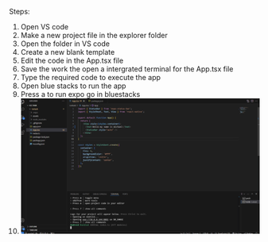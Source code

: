 Steps:
1. Open VS code
2. Make a new project file in the explorer folder
3. Open the folder in VS code
4. Create a new blank template
5. Edit the code in the App.tsx file
6. Save the work the open a intergrated terminal for the App.tsx file
7. Type the required code to execute the app
8. Open blue stacks to run the app
9. Press a to run expo go in bluestacks
10. ![image alt](https://github.com/ST10485005/ICE1-BlankApp-MG./blob/388185098e1afd779ba2d5c9b8c54d2d24bb976b/Screenshot%202025-07-31%20at%2010.49.52.png)
